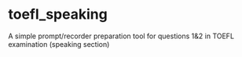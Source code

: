 # toefl_speaking
A simple prompt/recorder preparation tool for questions 1&amp;2 in TOEFL examination (speaking section)
